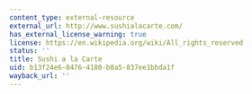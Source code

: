 ```yaml
---
content_type: external-resource
external_url: http://www.sushialacarte.com/
has_external_license_warning: true
license: https://en.wikipedia.org/wiki/All_rights_reserved
status: ''
title: Sushi a la Carte
uid: b13f24e6-8476-4180-b0a5-837ee1bbda1f
wayback_url: ''
---
```

